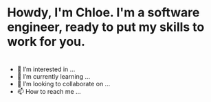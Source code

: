 #
#   Howdy, I'm Chloe. I'm a software engineer, ready to put my skills to work for you.
#
- 👀 I’m interested in ...
- 🌱 I’m currently learning ...
- 💞️ I’m looking to collaborate on ...
- 📫 How to reach me ...

<!---
imupallnighttoGITsome/imupallnighttoGITsome is a ✨ special ✨ repository because its `README.md` (this file) appears on your GitHub profile.
You can click the Preview link to take a look at your changes.
--->
